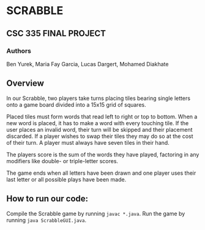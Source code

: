 # SCRABBLE
## CSC 335 FINAL PROJECT

### Authors
Ben Yurek, Maria Fay Garcia, Lucas Dargert, Mohamed Diakhate

## Overview
In our Scrabble, two players take turns placing tiles bearing single
letters onto a game board divided into a 15x15 grid of squares.

Placed tiles must form words that read left to right or top to bottom.
When a new word is placed, it has to make a word with every touching tile.
If the user places an invalid word, their turn will be skipped and their
placement discarded. If a player wishes to swap their tiles they may do so
at the cost of their turn. A player must always have seven tiles in their
hand.

The players score is the sum of the words they have played, factoring in
any modifiers like double- or triple-letter scores.

The game ends when all letters have been drawn and one player uses
their last letter or all possible plays have been made.

## How to run our code:

Compile the Scrabble game by running `javac *.java`. Run the game
by running `java ScrabbleGUI.java`.
